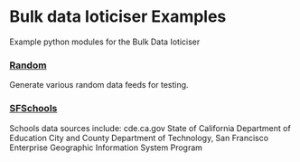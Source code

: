 # Bulk data Ioticiser Examples
Example python modules for the Bulk Data Ioticiser

### [Random](Random/)
Generate various random data feeds for testing.

### [SFSchools](SFSchools/)
Schools data sources include: cde.ca.gov State of California Department of Education City and County Department of Technology, San Francisco Enterprise Geographic Information System Program